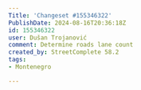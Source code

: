 ```yaml
---
Title: 'Changeset #155346322'
PublishDate: 2024-08-16T20:36:18Z
id: 155346322
user: Dušan Trojanović
comment: Determine roads lane count
created_by: StreetComplete 58.2
tags:
- Montenegro

---
```

